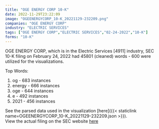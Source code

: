 ```yaml
---
title: "OGE ENERGY CORP 10-K"
date: 2022-11-29T23:22:09
image: "OGEENERGYCORP_10-K_20221129-232209.png"
companies: "OGE ENERGY CORP"
industry: "ELECTRIC SERVICES"
tags: ["OGE ENERGY CORP","ELECTRIC SERVICES","02-24-2022","10-K"]
forms: "10-K"
---
```

OGE ENERGY CORP, which is in the Electric Services [4911] industry, SEC 10-K filing on February 24, 2022 had 45801 (cleaned) words - 600 were utilized for the visualizations.

Top Words:
1. og - 683 instances
2. energy - 666 instances
3. oge - 644 instances
4. e - 492 instances
5. 2021 - 456 instances


See the parsed data used in the visualization [here]({{< staticlink name=OGEENERGYCORP_10-K_20221129-232209.json >}}).  
View the actual filing on the SEC website [here](https://www.sec.gov/Archives/edgar/data/74145/0001021635-22-000037.txt)